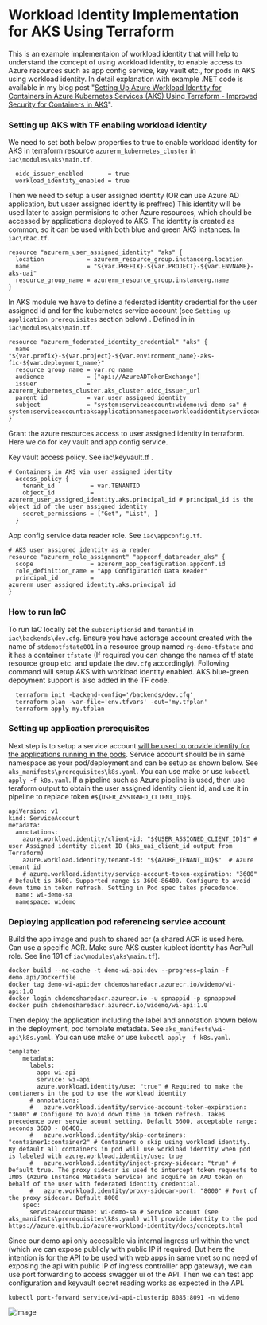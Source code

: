 # Workload Identity Implementation for AKS Using Terraform
This is an example implementaion of workload identity that will help to understand the concept of using workload identity, to enable access to Azure resources such as app config service, key vault etc., for pods in AKS using workload identity. In detail explanation with example .NET code is available in my blog post "[Setting Up Azure Workload Identity for Containers in Azure Kubernetes Services (AKS) Using Terraform - Improved Security for Containers in AKS](https://chamindac.blogspot.com/2023/12/setting-up-azure-workload-identity-for.html)". 

### Setting up AKS with TF enabling workload identity
We need to set both below properties to true to enable workload identity for AKS in terraform resource `azurerm_kubernetes_cluster` in `iac\modules\aks\main.tf`.
```
  oidc_issuer_enabled       = true
  workload_identity_enabled = true
```

Then we need to setup a user assigned identity (OR can use Azure AD application, but usaer assigned identity is preffred) This identity will be used later to assign permisions to other Azure resources, which should be accessed by applications deployed to AKS. The identity is created as common, so it can be used with both blue and green AKS instances. In `iac\rbac.tf`.

```
resource "azurerm_user_assigned_identity" "aks" {
  location            = azurerm_resource_group.instancerg.location
  name                = "${var.PREFIX}-${var.PROJECT}-${var.ENVNAME}-aks-uai"
  resource_group_name = azurerm_resource_group.instancerg.name
}
```

In AKS module we have to define a federated identity credential for the user assigned id and for the kubernetes service account (see `Setting up application prerequisites` section below) . Defined in in `iac\modules\aks\main.tf`.

```
resource "azurerm_federated_identity_credential" "aks" {
  name                = "${var.prefix}-${var.project}-${var.environment_name}-aks-fic-${var.deployment_name}"
  resource_group_name = var.rg_name
  audience            = ["api://AzureADTokenExchange"]
  issuer              = azurerm_kubernetes_cluster.aks_cluster.oidc_issuer_url
  parent_id           = var.user_assigned_identity
  subject             = "system:serviceaccount:widemo:wi-demo-sa" # system:serviceaccount:aksapplicationnamespace:workloadidentityserviceaccountname
}
```
Grant the azure resources access to user assigned identity in terraform. Here we do for key vault and app config service.

Key vault access policy. See iac\keyvault.tf .
```
# Containers in AKS via user assigned identity
  access_policy {
    tenant_id          = var.TENANTID
    object_id          = azurerm_user_assigned_identity.aks.principal_id # principal_id is the object id of the user assigned identity
    secret_permissions = ["Get", "List", ]
  }
```
App config service data reader role. See `iac\appconfig.tf`.

```
# AKS user assigned identity as a reader
resource "azurerm_role_assignment" "appconf_datareader_aks" {
  scope                = azurerm_app_configuration.appconf.id
  role_definition_name = "App Configuration Data Reader"
  principal_id         = azurerm_user_assigned_identity.aks.principal_id
}
```

### How to run IaC
To run IaC locally set the `subscriptionid` and `tenantid` in `iac\backends\dev.cfg`. Ensure you have astorage account created with the name of `stdemotfstate001` in a resource group named `rg-demo-tfstate` and it has a container `tfstate` (If required you can change the names of tf state resource group etc. and update the `dev.cfg` accordingly). Following command will setup AKS with workload identity enabled. AKS blue-green depoyment support is also added in the TF code.

```
  terraform init -backend-config='/backends/dev.cfg'
  terraform plan -var-file='env.tfvars' -out='my.tfplan'
  terraform apply my.tfplan
```

### Setting up application prerequisites
Next step is to setup a service account [will be used to provide identity for the applications running in the pods](https://azure.github.io/azure-workload-identity/docs/concepts.html#service-account). Service account should be in same namespace as your pod/deployment and can be setup as shown below. See `aks_manifests\prerequisites\k8s.yaml`. You can use make or use `kubectl apply -f k8s.yaml`. If a pipeline such as Azure pipeline is used, then use teraform output to obtain the user assigned identity client id, and use it in pipeline to replace token `#${USER_ASSIGNED_CLIENT_ID}$`.

```
apiVersion: v1
kind: ServiceAccount
metadata:
  annotations:
    azure.workload.identity/client-id: "${USER_ASSIGNED_CLIENT_ID}$" # user Assigned identity client ID (aks_uai_client_id output from Terraform)
    azure.workload.identity/tenant-id: "${AZURE_TENANT_ID}$"  # Azure tenant id
    # azure.workload.identity/service-account-token-expiration: "3600" # Default is 3600. Supported range is 3600-86400. Configure to avoid down time in token refresh. Setting in Pod spec takes precedence.
  name: wi-demo-sa
  namespace: widemo
  ```


### Deploying application pod referencing service account

Build the app image and push to shared acr (a shared ACR is used here. Can use a specific ACR. Make sure AKS custer kublect identity has AcrPull role. See line 191 of `iac\modules\aks\main.tf`).

```
docker build --no-cache -t demo-wi-api:dev --progress=plain -f demo.api/Dockerfile .
docker tag demo-wi-api:dev chdemosharedacr.azurecr.io/widemo/wi-api:1.0
docker login chdemosharedacr.azurecr.io -u spnappid -p spnapppwd
docker push chdemosharedacr.azurecr.io/widemo/wi-api:1.0
```

Then deploy the application including the label and annotation shown below in the deployment, pod template metadata. See `aks_manifests\wi-api\k8s.yaml`. You can use make or use `kubectl apply -f k8s.yaml`.

```
template:
    metadata:
      labels:
        app: wi-api
        service: wi-api
        azure.workload.identity/use: "true" # Required to make the contianers in the pod to use the workload identity
      # annotations:
      #   azure.workload.identity/service-account-token-expiration: "3600" # Configure to avoid down time in token refresh. Takes precedence over servie acount setting. Default 3600, acceptable range: seconds 3600 - 86400.
      #   azure.workload.identity/skip-containers: "container1:container2" # Containers o skip using workload identity. By default all containers in pod will use workload identity when pod is labeled with azure.workload.identity/use: true 
      #   azure.workload.identity/inject-proxy-sidecar: "true" # Default true. The proxy sidecar is used to intercept token requests to IMDS (Azure Instance Metadata Service) and acquire an AAD token on behalf of the user with federated identity credential.
      #   azure.workload.identity/proxy-sidecar-port: "8000" # Port of the proxy sidecar. Default 8000
    spec:
      serviceAccountName: wi-demo-sa # Service account (see aks_manifests\prerequisites\k8s.yaml) will provide identity to the pod https://azure.github.io/azure-workload-identity/docs/concepts.html
```

Since our demo api only accessible via internal ingress url within the vnet (which we can expose publicly with public IP if required, But here the intention is for the API to be used with web apps in same vnet so no need of exposing the api with public IP of ingress controlller app gateway), we can use port forwarding to access swagger ui of the API. Then we can test app configuration and keyvault secret reading works as expected in the API.

```
kubectl port-forward service/wi-api-clusterip 8085:8091 -n widemo
```

![image](https://github.com/chamindac/aks_workloadidentity/assets/20109548/599d9d1c-f078-4f1a-a588-c07417fd757f)
